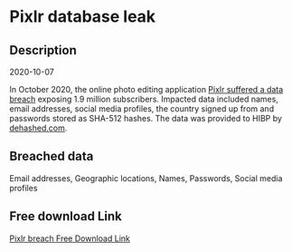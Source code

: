 # Pixlr database leak

## Description

2020-10-07

In October 2020, the online photo editing application <a href="https://www.bleepingcomputer.com/news/security/hacker-posts-19-million-pixlr-user-records-for-free-on-forum/" target="_blank" rel="noopener">Pixlr suffered a data breach</a> exposing 1.9 million subscribers. Impacted data included names, email addresses, social media profiles, the country signed up from and passwords stored as SHA-512 hashes. The data was provided to HIBP by <a href="https://dehashed.com/" target="_blank" rel="noopener">dehashed.com</a>.

## Breached data

Email addresses, Geographic locations, Names, Passwords, Social media profiles

## Free download Link

[Pixlr breach Free Download Link](https://link-to.net/1229997/94.6345325186606/dynamic/?r=aHR0cHM6Ly93d3cubWVkaWFmaXJlLmNvbS92aWV3Lzd4U0NqZ21KdlB6OTl1MS9waXhsci5jb20vZmlsZQ==)